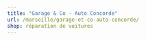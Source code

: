 ```yaml
---
title: "Garage & Co - Auto Concorde"
url: /marseille/garage-et-co-auto-concorde/
shop: réparation de voitures
---
```

